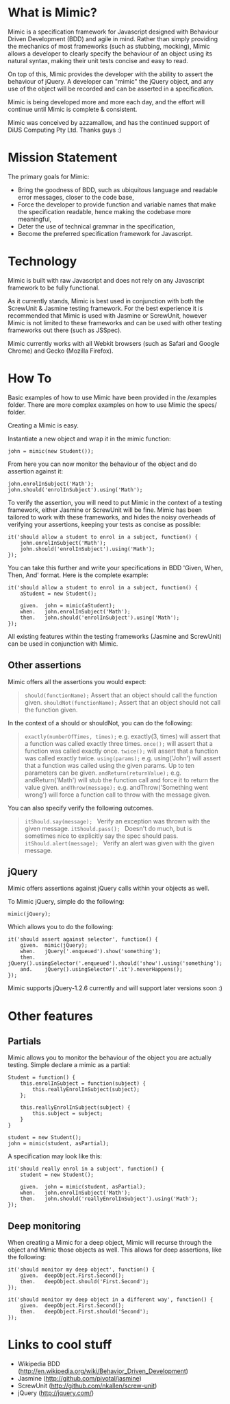 What is Mimic?
==============

Mimic is a specification framework for Javascript designed with Behaviour Driven Development (BDD) and agile in mind. Rather than simply providing the mechanics of most frameworks (such as stubbing, mocking), Mimic allows a developer to clearly specify the behaviour of an object using its natural syntax, making their unit tests concise and easy to read.

On top of this, Mimic provides the developer with the ability to assert the behaviour of jQuery. A developer can "mimic" the jQuery object, and any use of the object will be recorded and can be asserted in a specification.

Mimic is being developed more and more each day, and the effort will continue until Mimic is complete & consistent.

Mimic was conceived by azzamallow, and has the continued support of DiUS Computing Pty Ltd. Thanks guys :)

Mission Statement
=================

The primary goals for Mimic:
 * Bring the goodness of BDD, such as ubiquitous language and readable error messages, closer to the code base,
 * Force the developer to provide function and variable names that make the specification readable, hence making the codebase more meaningful,
 * Deter the use of technical grammar in the specification,
 * Become the preferred specification framework for Javascript.

Technology
==========

Mimic is built with raw Javascript and does not rely on any Javascript framework to be fully functional.

As it currently stands, Mimic is best used in conjunction with both the ScrewUnit & Jasmine testing framework. For the best experience it is recommended that Mimic is used with Jasmine or ScrewUnit, however Mimic is not limited to these frameworks and can be used with other testing frameworks out there (such as JSSpec).

Mimic currently works with all Webkit browsers (such as Safari and Google Chrome) and Gecko (Mozilla Firefox).

How To
======

Basic examples of how to use Mimic have been provided in the /examples folder. There are more complex examples on how to use Mimic the specs/ folder.

Creating a Mimic is easy. 

Instantiate a new object and wrap it in the mimic function:

    john = mimic(new Student());

From here you can now monitor the behaviour of the object and do assertion against it:

    john.enrolInSubject('Math');
    john.should('enrolInSubject').using('Math');
    
To verify the assertion, you will need to put Mimic in the context of a testing framework, either Jasmine or ScrewUnit will be fine. Mimic has been tailored to work with these frameworks, and hides the noisy overheads of verifying your assertions, keeping your tests as concise as possible:

    it('should allow a student to enrol in a subject, function() {
        john.enrolInSubject('Math');
        john.should('enrolInSubject').using('Math');
    });
    
You can take this further and write your specifications in BDD 'Given, When, Then, And' format. Here is the complete example:

    it('should allow a student to enrol in a subject, function() {
        aStudent = new Student();
        
        given.  john = mimic(aStudent);
        when.   john.enrolInSubject('Math');
        then.   john.should('enrolInSubject').using('Math');
    });
    
All existing features within the testing frameworks (Jasmine and ScrewUnit) can be used in conjunction with Mimic.
    
Other assertions
----------------

Mimic offers all the assertions you would expect:

>`should(functionName);` Assert that an object should call the function given.
>`shouldNot(functionName);` Assert that an object should not call the function given.

In the context of a should or shouldNot, you can do the following:

>`exactly(numberOfTimes, times);` e.g. exactly(3, times) will assert that a function was called exactly three times.
>`once();` will assert that a function was called exactly once.
>`twice();` will assert that a function was called exactly twice.
>`using(params);` e.g. using('John') will assert that a function was called using the given params. Up to ten parameters can be given.
>`andReturn(returnValue);` e.g. andReturn('Math') will stub the function call and force it to return the value given.
>`andThrow(message);` e.g. andThrow('Something went wrong') will force a function call to throw with the message given.

You can also specify verify the following outcomes.

>`itShould.say(message); ` Verify an exception was thrown with the given message.
>`itShould.pass(); ` Doesn't do much, but is sometimes nice to explicitly say the spec should pass.
>`itShould.alert(message); ` Verify an alert was given with the given message.

jQuery
------

Mimic offers assertions against jQuery calls within your objects as well.

To Mimic jQuery, simple do the following:

    mimic(jQuery);

Which allows you to do the following:

    it('should assert against selector', function() {
        given.  mimic(jQuery);
        when.	jQuery('.enqueued').show('something');
    	then.	jQuery().usingSelector('.enqueued').should('show').using('something');
    	and.    jQuery().usingSelector('.it').neverHappens();
    });

Mimic supports jQuery-1.2.6 currently and will support later versions soon :)
  
Other features
==============
    
Partials
--------

Mimic allows you to monitor the behaviour of the object you are actually testing. Simple declare a mimic as a partial:

    Student = function() {
        this.enrolInSubject = function(subject) {
            this.reallyEnrolInSubject(subject);
        };
        
        this.reallyEnrolInSubject(subject) {
            this.subject = subject;
        }
    }

    student = new Student();
    john = mimic(student, asPartial);

A specification may look like this:

    it('should really enrol in a subject', function() {
        student = new Student();
        
    	given.	john = mimic(student, asPartial);
	    when.	john.enrolInSubject('Math');
	    then.   john.should('reallyEnrolInSubject').using('Math');
    });

Deep monitoring
---------------

When creating a Mimic for a deep object, Mimic will recurse through the object and Mimic those objects as well. This allows for deep assertions, like the following:

    it('should monitor my deep object', function() {
    	given.	deepObject.First.Second();
	    then.	deepObject.should('First.Second');
    });

    it('should monitor my deep object in a different way', function() {
	    given.	deepObject.First.Second();
    	then.	deepObject.First.should('Second');
    });

Links to cool stuff
===================

 * Wikipedia BDD (http://en.wikipedia.org/wiki/Behavior_Driven_Development)
 * Jasmine (http://github.com/pivotal/jasmine)
 * ScrewUnit (http://github.com/nkallen/screw-unit)
 * jQuery (http://jquery.com/)